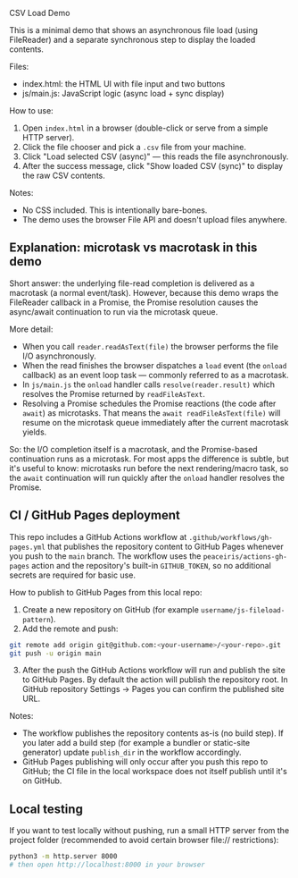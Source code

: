 CSV Load Demo

This is a minimal demo that shows an asynchronous file load (using FileReader) and a separate synchronous step to display the loaded contents.

Files:
- index.html: the HTML UI with file input and two buttons
- js/main.js: JavaScript logic (async load + sync display)

How to use:
1. Open `index.html` in a browser (double-click or serve from a simple HTTP server).
2. Click the file chooser and pick a `.csv` file from your machine.
3. Click "Load selected CSV (async)" — this reads the file asynchronously.
4. After the success message, click "Show loaded CSV (sync)" to display the raw CSV contents.

Notes:
- No CSS included. This is intentionally bare-bones.
- The demo uses the browser File API and doesn't upload files anywhere.

Explanation: microtask vs macrotask in this demo
------------------------------------------------

Short answer: the underlying file-read completion is delivered as a macrotask (a normal event/task). However, because this demo wraps the FileReader callback in a Promise, the Promise resolution causes the async/await continuation to run via the microtask queue.

More detail:
- When you call `reader.readAsText(file)` the browser performs the file I/O asynchronously.
- When the read finishes the browser dispatches a `load` event (the `onload` callback) as an event loop task — commonly referred to as a macrotask.
- In `js/main.js` the `onload` handler calls `resolve(reader.result)` which resolves the Promise returned by `readFileAsText`.
- Resolving a Promise schedules the Promise reactions (the code after `await`) as microtasks. That means the `await readFileAsText(file)` will resume on the microtask queue immediately after the current macrotask yields.

So: the I/O completion itself is a macrotask, and the Promise-based continuation runs as a microtask. For most apps the difference is subtle, but it's useful to know: microtasks run before the next rendering/macro task, so the `await` continuation will run quickly after the `onload` handler resolves the Promise.

CI / GitHub Pages deployment
----------------------------

This repo includes a GitHub Actions workflow at `.github/workflows/gh-pages.yml` that publishes the repository content to GitHub Pages whenever you push to the `main` branch. The workflow uses the `peaceiris/actions-gh-pages` action and the repository's built-in `GITHUB_TOKEN`, so no additional secrets are required for basic use.

How to publish to GitHub Pages from this local repo:

1. Create a new repository on GitHub (for example `username/js-fileload-pattern`).
2. Add the remote and push:

```bash
git remote add origin git@github.com:<your-username>/<your-repo>.git
git push -u origin main
```

3. After the push the GitHub Actions workflow will run and publish the site to GitHub Pages. By default the action will publish the repository root. In GitHub repository Settings → Pages you can confirm the published site URL.

Notes:
- The workflow publishes the repository contents as-is (no build step). If you later add a build step (for example a bundler or static-site generator) update `publish_dir` in the workflow accordingly.
- GitHub Pages publishing will only occur after you push this repo to GitHub; the CI file in the local workspace does not itself publish until it's on GitHub.

Local testing
-------------

If you want to test locally without pushing, run a small HTTP server from the project folder (recommended to avoid certain browser file:// restrictions):

```bash
python3 -m http.server 8000
# then open http://localhost:8000 in your browser
```

